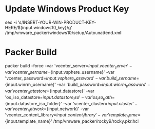 # Update Windows Product Key
sed -i 's/INSERT-YOUR-WIN-PRODUCT-KEY-HERE/${input.windows10_key}/g' /tmp/vmware_packer/windows10/setup/Autounattend.xml

# Packer Build
packer build -force -var 'vcenter_server=${input.vcenter_server}' -var 'vcenter_username=${input.vsphere_username}' -var 'vcenter_password=${input.vsphere_password}' -var 'build_username=${input.winrm_username}' -var 'build_password=${input.winrm_password}' -var 'vcenter_datastore=${input.datastore}' -var 'os_iso_datastore=${input.datastore_iso}' -var 'os_iso_path=${input.datastore_iso_folder}' -var 'vcenter_cluster=${input.cluster}' -var 'vcenter_network=${input.network}' -var 'vcenter_content_library=${input.content_library}' -var 'template_name=${input.template_name}' /tmp/vmware_packer/rocky9/rocky.pkr.hcl